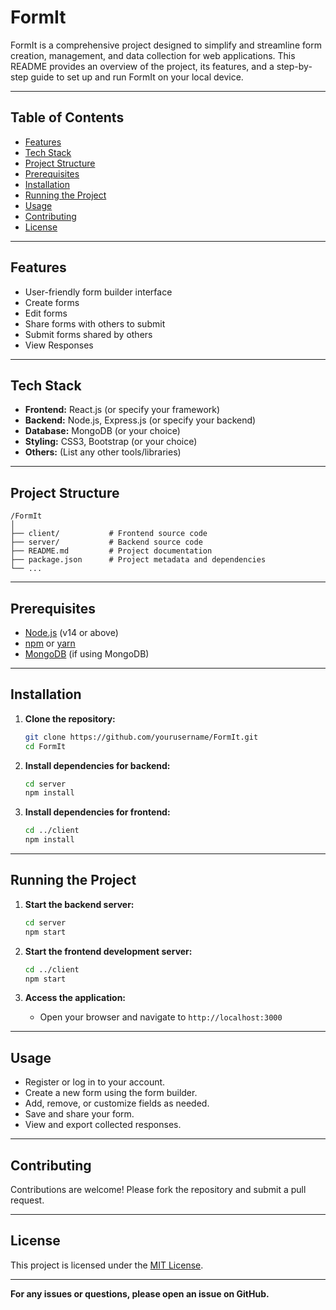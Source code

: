 # FormIt

FormIt is a comprehensive project designed to simplify and streamline form creation, management, and data collection for web applications. This README provides an overview of the project, its features, and a step-by-step guide to set up and run FormIt on your local device.

---

## Table of Contents

-   [Features](#features)
-   [Tech Stack](#tech-stack)
-   [Project Structure](#project-structure)
-   [Prerequisites](#prerequisites)
-   [Installation](#installation)
-   [Running the Project](#running-the-project)
-   [Usage](#usage)
-   [Contributing](#contributing)
-   [License](#license)

---

## Features

-   User-friendly form builder interface
-   Create forms
-   Edit forms
-   Share forms with others to submit
-   Submit forms shared by others
-   View Responses

---

## Tech Stack

-   **Frontend:** React.js (or specify your framework)
-   **Backend:** Node.js, Express.js (or specify your backend)
-   **Database:** MongoDB (or your choice)
-   **Styling:** CSS3, Bootstrap (or your choice)
-   **Others:** (List any other tools/libraries)

---

## Project Structure

```
/FormIt
│
├── client/           # Frontend source code
├── server/           # Backend source code
├── README.md         # Project documentation
├── package.json      # Project metadata and dependencies
└── ...
```

---

## Prerequisites

-   [Node.js](https://nodejs.org/) (v14 or above)
-   [npm](https://www.npmjs.com/) or [yarn](https://yarnpkg.com/)
-   [MongoDB](https://www.mongodb.com/) (if using MongoDB)

---

## Installation

1. **Clone the repository:**

    ```bash
    git clone https://github.com/yourusername/FormIt.git
    cd FormIt
    ```

2. **Install dependencies for backend:**

    ```bash
    cd server
    npm install
    ```

3. **Install dependencies for frontend:**
    ```bash
    cd ../client
    npm install
    ```

---

## Running the Project

1. **Start the backend server:**

    ```bash
    cd server
    npm start
    ```

2. **Start the frontend development server:**

    ```bash
    cd ../client
    npm start
    ```

3. **Access the application:**
    - Open your browser and navigate to `http://localhost:3000`

---

## Usage

-   Register or log in to your account.
-   Create a new form using the form builder.
-   Add, remove, or customize fields as needed.
-   Save and share your form.
-   View and export collected responses.

---

## Contributing

Contributions are welcome! Please fork the repository and submit a pull request.

---

## License

This project is licensed under the [MIT License](LICENSE).

---

**For any issues or questions, please open an issue on GitHub.**
